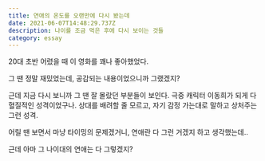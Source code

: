 ```yaml
---
title: 연애의 온도를 오랜만에 다시 봤는데
date: 2021-06-07T14:48:29.737Z
description: 나이를 조금 먹은 후에 다시 보이는 것들
category: essay
---
```


20대 초반 어렸을 때 이 영화를 꽤나 좋아했었다.

그 땐 정말 재밌었는데, 공감되는 내용이었으니까 그랬겠지?

근데 지금 다시 보니까 그 땐 잘 몰랐던 부분들이 보인다. 극중 캐릭터 이동희가 되게 다혈질적인 성격이었구나. 상대를 배려할 줄 모르고, 자기 감정 가는대로 말하고 상처주는 그런 성격.

어릴 땐 보면서 마냥 타이밍의 문제겠거니, 연애란 다 그런 거겠지 하고 생각했는데..

근데 아마 그 나이대의 연애는 다 그렇겠지?